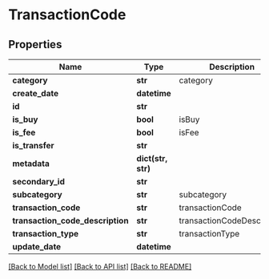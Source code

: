 # TransactionCode

## Properties
Name | Type | Description | Notes
------------ | ------------- | ------------- | -------------
**category** | **str** | category | [optional] 
**create_date** | **datetime** |  | [optional] 
**id** | **str** |  | [optional] 
**is_buy** | **bool** | isBuy | [optional] 
**is_fee** | **bool** | isFee | [optional] 
**is_transfer** | **str** |  | [optional] 
**metadata** | **dict(str, str)** |  | [optional] 
**secondary_id** | **str** |  | [optional] 
**subcategory** | **str** | subcategory | [optional] 
**transaction_code** | **str** | transactionCode | 
**transaction_code_description** | **str** | transactionCodeDescription | [optional] 
**transaction_type** | **str** | transactionType | [optional] 
**update_date** | **datetime** |  | [optional] 

[[Back to Model list]](../README.md#documentation-for-models) [[Back to API list]](../README.md#documentation-for-api-endpoints) [[Back to README]](../README.md)


